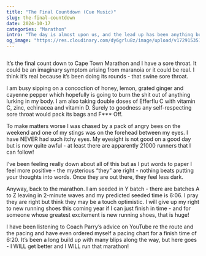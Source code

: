 ```yaml
---
title: "The Final Countdown (Cue Music)"
slug: the-final-countdown
date: 2024-10-17
categories: "Marathon"
intro: "The day is almost upon us, and the lead up has been anything but easy going. Angry bees and infuriating viruses have tried their best, but nothing will stop me from getting on that starting line, and giving it my best."
og_image: "https://res.cloudinary.com/dy6grlu8z/image/upload/v1729153512/tlkbj4be0lizqw9bigv9.jpg"
---
```


<img src="https://res.cloudinary.com/dy6grlu8z/image/upload/v1729153512/fi1gp05yokbgnvx68g6h.jpg" alt="">

It’s the final count down to Cape Town Marathon and I have a sore throat. It could be an imaginary symptom arising from maranoia or it could be real. I think it’s real because it’s been doing its rounds - that swine sore throat.

I am busy sipping on a concoction of honey, lemon, grated ginger and cayenne pepper which hopefully is going to burn the shit out of anything lurking in my body. I am also taking double doses of Efferflu C with vitamin C, zinc, echinacea and vitamin D. Surely to goodness any self-respecting sore throat would pack its bags and F\*\*\* Off.

To make matters worse I was chased by a pack of angry bees on the weekend and one of my stings was on the forehead between my eyes. I have NEVER had such itchy eyes. My eyesight is not good on a good day but is now quite awful - at least there are apparently 21000 runners that I can follow!

I’ve been feeling really down about all of this but as I put words to paper I feel more positive - the mysterious “they” are right - nothing beats putting your thoughts into words. Once they are out there, they feel less dark.

Anyway, back to the marathon. I am seeded in Y batch - there are batches A to Z leaving in 2-minute waves and my predicted seeded time is 6:06. I pray they are right but think they may be a touch optimistic. I will give up my right to new running shoes this coming year if I can just finish in time - and for someone whose greatest excitement is new running shoes, that is huge!

I have been listening to Coach Parry’s advice on YouTube re the route and the pacing and have even ordered myself a pacing chart for a finish time of 6:20. It’s been a long build up with many blips along the way, but here goes - I WILL get better and I WILL run that marathon!
